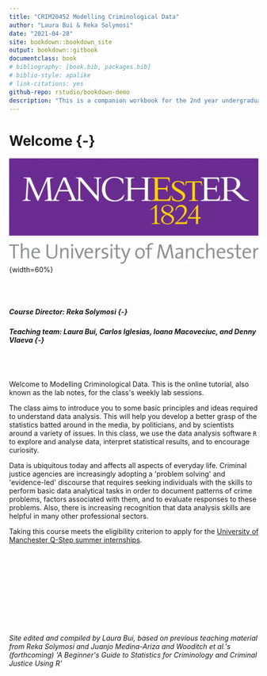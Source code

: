 ```yaml
--- 
title: "CRIM20452 Modelling Criminological Data"
author: "Laura Bui & Reka Solymosi"
date: "2021-04-28"
site: bookdown::bookdown_site
output: bookdown::gitbook
documentclass: book
# bibliography: [book.bib, packages.bib]
# biblio-style: apalike
# link-citations: yes
github-repo: rstudio/bookdown-demo
description: "This is a companion workbook for the 2nd year undergraduate module CRIM20452 Modelling Criminological Data at the University of Manchester"
---
```


# Welcome {-}

![](Images/UOM.jpg){width=60%}

<br>
<br>

##### Course Director: Reka Solymosi {-}

##### Teaching team: Laura Bui, Carlos Iglesias, Ioana Macoveciuc, and Denny Vlaeva {-}

<br>
<br>


Welcome to Modelling Criminological Data. This is the online tutorial, also known as the lab notes, for the class's weekly lab sessions.

The class aims to introduce you to some basic principles and ideas required to understand data analysis. This will help you develop a better grasp of the statistics batted around in the media, by politicians, and by scientists around a variety of issues. In this class, we use the data analysis software `R` to explore and analyse data, interpret statistical results, and to encourage curiosity.

Data is ubiquitous today and affects all aspects of everyday life. Criminal justice agencies are increasingly adopting a 'problem solving' and 'evidence-led' discourse that requires seeking individuals with the skills to perform basic data analytical tasks in order to document patterns of crime problems, factors associated with them, and to evaluate responses to these problems. Also, there is increasing recognition that data analysis skills are helpful in many other professional sectors.

Taking this course meets the eligibility criterion to apply for the [University of Manchester Q-Step summer internships](https://www.humanities.manchester.ac.uk/q-step/internships/).


<br>
<br>
<br>
<br>
<br>
<br>
<br>
<br>
<br>


*Site edited and compiled by Laura Bui, based on previous teaching material from Reka Solymosi and Juanjo Medina-Ariza and Wooditch et al.'s (forthcoming) 'A Beginner's Guide to Statistics for Criminology and Criminal Justice Using R'*
